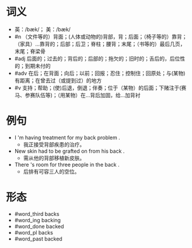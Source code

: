 # 词义
- 英：/bæk/； 美：/bæk/
- #n （文件等的）背面；(人体或动物的)背部，背；后面；（椅子等的）靠背；（家具）…靠背的；后部；后卫；脊柱；腰背；末尾；（书等的）最后几页，末尾；脊梁骨
- #adj 后面的；过去的；背后的；后部的；拖欠的；旧时的；舌后的，后位性的；到期未付的
- #adv 在后；在背面；向后；以前；回报；忍住；控制住；回原处；与(某物)有距离；在曾去过（或提到过）的地方
- #v 支持；帮助；(使)后退，倒退；伴奏；位于（某物）的后面；下赌注于(赛马、参赛队伍等)；（用某物）在…背后加固，给…加背衬
# 例句
- I 'm having treatment for my back problem .
	- 我正接受背部疾患的治疗。
- New skin had to be grafted on from his back .
	- 需从他的背部移植新皮肤。
- There 's room for three people in the back .
	- 后排有可容三人的空位。
# 形态
- #word_third backs
- #word_ing backing
- #word_done backed
- #word_pl backs
- #word_past backed
